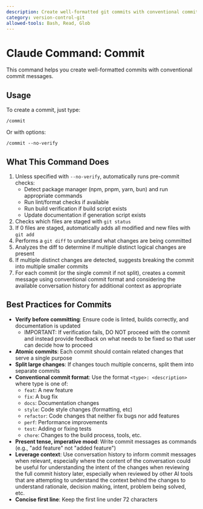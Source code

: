 ```yaml
---
description: Create well-formatted git commits with conventional commit messages
category: version-control-git
allowed-tools: Bash, Read, Glob
---
```


# Claude Command: Commit

This command helps you create well-formatted commits with conventional commit messages.

## Usage

To create a commit, just type:

```
/commit
```

Or with options:

```
/commit --no-verify
```

## What This Command Does

1. Unless specified with `--no-verify`, automatically runs pre-commit checks:
   - Detect package manager (npm, pnpm, yarn, bun) and run appropriate commands
   - Run lint/format checks if available
   - Run build verification if build script exists
   - Update documentation if generation script exists
2. Checks which files are staged with `git status`
3. If 0 files are staged, automatically adds all modified and new files with `git add`
4. Performs a `git diff` to understand what changes are being committed
5. Analyzes the diff to determine if multiple distinct logical changes are present
6. If multiple distinct changes are detected, suggests breaking the commit into multiple smaller commits
7. For each commit (or the single commit if not split), creates a commit message using conventional commit format and considering the available conversation history for additional context as appropriate

## Best Practices for Commits

- **Verify before committing**: Ensure code is linted, builds correctly, and documentation is updated
  - IMPORTANT: If verification fails, DO NOT proceed with the commit and instead provide feedback on what needs to be fixed so that user can decide how to proceed
- **Atomic commits**: Each commit should contain related changes that serve a single purpose
- **Split large changes**: If changes touch multiple concerns, split them into separate commits
- **Conventional commit format**: Use the format `<type>: <description>` where type is one of:
  - `feat`: A new feature
  - `fix`: A bug fix
  - `docs`: Documentation changes
  - `style`: Code style changes (formatting, etc)
  - `refactor`: Code changes that neither fix bugs nor add features
  - `perf`: Performance improvements
  - `test`: Adding or fixing tests
  - `chore`: Changes to the build process, tools, etc.
- **Present tense, imperative mood**: Write commit messages as commands (e.g., "add feature" not "added feature")
- **Leverage context**: Use conversation history to inform commit messages when relevant, especially where the content of the conversation could be useful for understanding the intent of the changes when reviewing the full commit history later, especially when reviewed by other AI tools that are attempting to understand the context behind the changes to understand rationale, decision making, intent, problem being solved, etc.
- **Concise first line**: Keep the first line under 72 characters
